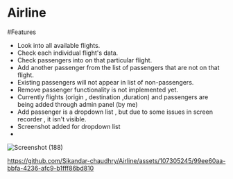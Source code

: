 # Airline

#Features
- Look into all available flights.
- Check each individual flight's data.
- Check passengers into on that particular flight.
- Add another passenger from the list of passengers that are not on that flight.
- Existing passengers will not appear in list of non-passengers.
- Remove passenger functionality is not implemented yet.
- Currently flights (origin , destination ,duration) and passengers are being added through admin panel (by me)
- Add passenger is a dropdown list , but due to some issues in screen recorder , it isn't visible.
- Screenshot added for dropdown list
- 
![Screenshot (188)](https://github.com/Sikandar-chaudhry/Airline/assets/107305245/fab482a1-3d24-4c38-97f9-875f1e54a961)

https://github.com/Sikandar-chaudhry/Airline/assets/107305245/99ee60aa-bbfa-4236-afc9-b1fff86bd810


